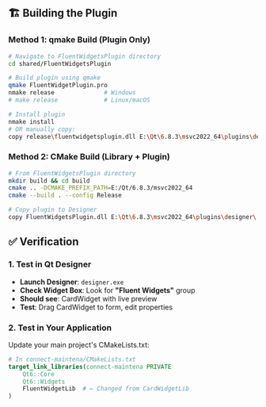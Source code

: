 ## 🏗️ Building the Plugin

### Method 1: qmake Build (Plugin Only)

```bash
# Navigate to FluentWidgetsPlugin directory
cd shared/FluentWidgetsPlugin

# Build plugin using qmake
qmake FluentWidgetPlugin.pro
nmake release              # Windows
# make release             # Linux/macOS

# Install plugin  
nmake install
# OR manually copy:
copy release\fluentwidgetsplugin.dll E:\Qt\6.8.3\msvc2022_64\plugins\designer\
```

### Method 2: CMake Build (Library + Plugin)

```bash
# From FluentWidgetsPlugin directory
mkdir build && cd build
cmake .. -DCMAKE_PREFIX_PATH=E:/Qt/6.8.3/msvc2022_64
cmake --build . --config Release

# Copy plugin to Designer
copy FluentWidgetsPlugin.dll E:\Qt\6.8.3\msvc2022_64\plugins\designer\
```

## ✅ Verification

### 1. Test in Qt Designer
- **Launch Designer**: `designer.exe`
- **Check Widget Box**: Look for **"Fluent Widgets"** group
- **Should see**: CardWidget with live preview
- **Test**: Drag CardWidget to form, edit properties

### 2. Test in Your Application
Update your main project's CMakeLists.txt:
```cmake
# In connect-maintena/CMakeLists.txt
target_link_libraries(connect-maintena PRIVATE
    Qt6::Core
    Qt6::Widgets  
    FluentWidgetLib  # ← Changed from CardWidgetLib
)
```